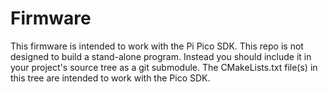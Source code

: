 # Firmware

This firmware is intended to work with the Pi Pico SDK.  This repo is not designed to build a stand-alone program.  Instead you should include it in your project's source tree as a git submodule.  The CMakeLists.txt file(s) in this tree are intended to work with the Pico SDK.
